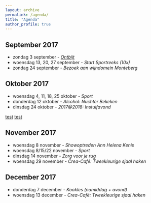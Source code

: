 ```yaml
---
layout: archive
permalink: /agenda/
title: "Agenda"
author_profile: true
---
```


## September 2017

- zondag 3 september - [_Ontbijt_](./../assets/media/agenda/2017-09-03-ontbijt.jpg)
- woensdag 13, 20, 27 september - _Start Sportreeks (10x)_
- zondag 24 september - _Bezoek aan wijndomein Monteberg_

## Oktober 2017

- woensdag 4, 11, 18, 25 oktober - _Sport_
- donderdag 12 oktober - _Alcohol: Nuchter Bekeken_
- dinsdag 24 oktober - _2017@2018: Instuifavond_

<a href="{{base_path}}">test</a>
<a href="{{base_path}}/assets/media/agenda/2017-09-03-ontbijt.jpg">test</a>

## November 2017

- woensdag 8 november - _Showoptreden Ann Helena Kenis_
- woensdag 8/15/22 november - _Sport_
- dinsdag 14 november - _Zorg voor je rug_
- woensdag 29 november - _Crea-Café: Tweekleurige sjaal haken_

## December 2017

- donderdag 7 december - _Kookles (namiddag + avond)_
- woensdag 13 december - _Crea-Café: Tweekleurige sjaal haken_
